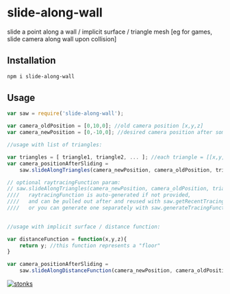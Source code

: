 # slide-along-wall

slide a point along a wall / implicit surface / triangle mesh [eg for games, slide camera along wall upon collision]

## Installation

```sh
npm i slide-along-wall
```

## Usage 

```javascript
var saw = require('slide-along-wall');

var camera_oldPosition = [0,10,0]; //old camera position [x,y,z]
var camera_newPosition = [0,-10,0]; //desired camera position after some movement

//usage with list of triangles:

var triangles = [ triangle1, triangle2, ... ]; //each triangle = [[x,y,z],[x,y,z],[x,y,z]]
var camera_positionAfterSliding = 
    saw.slideAlongTriangles(camera_newPosition, camera_oldPosition, triangles) 

// optional raytracingFunction param: 
// saw.slideAlongTriangles(camera_newPosition, camera_oldPosition, triangles, raytracingFunction)
////   raytracingFunction is auto-generated if not provided, 
////   and can be pulled out after and reused with saw.getRecentTracingFunction(),
////   or you can generate one separately with saw.generateTracingFunction(triangles)
    

//usage with implicit surface / distance function:

var distanceFunction = function(x,y,z){
    return y; //this function represents a "floor"
}

var camera_positionAfterSliding = 
    saw.slideAlongDistanceFunction(camera_newPosition, camera_oldPosition, distanceFunction);
```

[![stonks](https://i.imgur.com/UpDxbfe.png)](https://www.npmjs.com/~stonkpunk)


